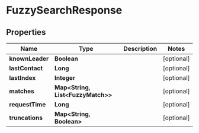 

# FuzzySearchResponse


## Properties

Name | Type | Description | Notes
------------ | ------------- | ------------- | -------------
**knownLeader** | **Boolean** |  |  [optional]
**lastContact** | **Long** |  |  [optional]
**lastIndex** | **Integer** |  |  [optional]
**matches** | **Map&lt;String, List&lt;FuzzyMatch&gt;&gt;** |  |  [optional]
**requestTime** | **Long** |  |  [optional]
**truncations** | **Map&lt;String, Boolean&gt;** |  |  [optional]



